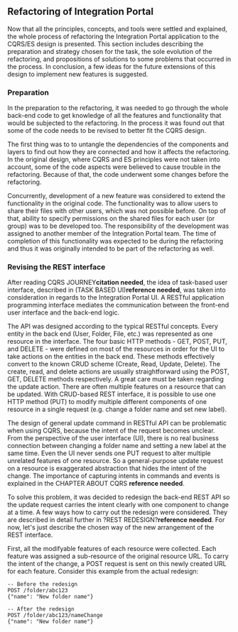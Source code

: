 ## Refactoring of Integration Portal

Now that all the principles, concepts, and tools were settled and explained, the whole process of refactoring the Integration Portal application to the CQRS/ES design is presented. This section includes describing the preparation and strategy chosen for the task, the sole evolution of the refactoring, and propositions of solutions to some problems that occurred in the process. In conclusion, a few ideas for the future extensions of this design to implement new features is suggested.

### Preparation

In the preparation to the refactoring, it was needed to go through the whole back-end code to get knowledge of all the features and functionality that would be subjected to the refactoring. In the process it was found out that some of the code needs to be revised to better fit the CQRS design.

The first thing was to to untangle the dependencies of the components and layers to find out how they are connected and how it affects the refactoring. In the original design, where CQRS and ES principles were not taken into account, some of the code aspects were believed to cause trouble in the refactoring. Because of that, the code underwent some changes before the refactoring.

Concurrently, development of a new feature was considered to extend the functionality in the original code. The functionality was to allow users to share their files with other users, which was not possible before. On top of that, ability to specify permissions on the shared files for each user (or group) was to be developed too. The responsibility of the development was assigned to another member of the Integration Portal team. The time of completion of this functionality was expected to be during the refactoring and thus it was originally intended to be part of the refactoring as well.

### Revising the REST interface

After reading CQRS JOURNEY**citation needed**, the idea of task-based user interface, described in (TASK BASED UI)**reference needed**, was taken into consideration in regards to the Integration Portal UI. A RESTful application programming interface mediates the communication between the front-end user interface and the back-end logic. 

The API was designed according to the typical RESTful concepts. Every entity in the back end (User, Folder, File, etc.) was represented as one resource in the interface. The four basic HTTP methods - GET, POST, PUT, and DELETE - were defined on most of the resources in order for the UI to take actions on the entities in the back end. These methods effectively convert to the known CRUD scheme (Create, Read, Update, Delete). The create, read, and delete actions are usually straightforward using the POST, GET, DELETE methods respectively. A great care must be taken regarding the update action. There are often multiple features on a resource that can be updated. With CRUD-based REST interface, it is possible to use one HTTP method (PUT) to modify multiple different components of one resource in a single request (e.g. change a folder name and set new label).

The design of general update command in RESTful API can be problematic when using CQRS, because the intent of the request becomes unclear. From the perspective of the user interface (UI), there is no real business connection between changing a folder name and setting a new label at the same time. Even the UI never sends one PUT request to alter multiple unrelated features of one resource. So a general-purpose update request on a resource is exaggerated abstraction that hides the intent of the change. The importance of capturing intents in commands and events is explained in the CHAPTER ABOUT CQRS **reference needed**.

To solve this problem, it was decided to redesign the back-end REST API so the update request carries the intent clearly with one component to change at a time. A few ways how to carry out the redesign were considered. They are described in detail further in ?REST REDESIGN?**reference needed**. For now, let's just describe the chosen way of the new arrangement of the REST interface.

First, all the modifyable features of each resource were collected. Each feature was assigned a sub-resource of the original resource URL. To carry the intent of the change, a POST request is sent on this newly created URL for each feature. Consider this example from the actual redesign:

    -- Before the redesign
    POST /folder/abc123
    {"name": "New folder name"}
    
    -- After the redesign
    POST /folder/abc123/nameChange
    {"name": "New folder name"}





